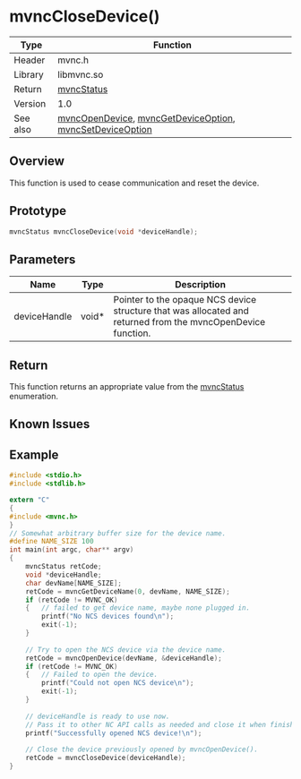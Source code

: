 # mvncCloseDevice()

Type|Function
------------ | -------------
Header|mvnc.h
Library| libmvnc.so
Return|[mvncStatus](mvncStatus.md)
Version|1.0
See also|[mvncOpenDevice](mvncOpenDevice.md), [mvncGetDeviceOption](mvncGetDeviceOption.md), [mvncSetDeviceOption](mvncSetDeviceOption.md)

## Overview
This function is used to cease communication and reset the device.

## Prototype

```C
mvncStatus mvncCloseDevice(void *deviceHandle);
```
## Parameters

Name|Type|Description
----|----|-----------
deviceHandle|void*|Pointer to the opaque NCS device structure that was allocated and returned from the mvncOpenDevice function.

## Return
This function returns an appropriate value from the [mvncStatus](mvncStatus.md) enumeration.

## Known Issues

## Example
```C
#include <stdio.h>
#include <stdlib.h>

extern "C" 
{
#include <mvnc.h>
}
// Somewhat arbitrary buffer size for the device name.
#define NAME_SIZE 100
int main(int argc, char** argv)
{
    mvncStatus retCode;
    void *deviceHandle;
    char devName[NAME_SIZE];
    retCode = mvncGetDeviceName(0, devName, NAME_SIZE);
    if (retCode != MVNC_OK)
    {   // failed to get device name, maybe none plugged in.
        printf("No NCS devices found\n");
        exit(-1);
    }
    
    // Try to open the NCS device via the device name.
    retCode = mvncOpenDevice(devName, &deviceHandle);
    if (retCode != MVNC_OK)
    {   // Failed to open the device.  
        printf("Could not open NCS device\n");
        exit(-1);
    }
    
    // deviceHandle is ready to use now.  
    // Pass it to other NC API calls as needed and close it when finished.
    printf("Successfully opened NCS device!\n");
    
    // Close the device previously opened by mvncOpenDevice().
    retCode = mvncCloseDevice(deviceHandle);
}
```
